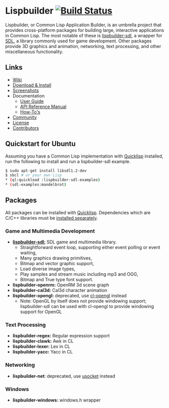 # Lispbuilder [![Build Status](https://travis-ci.org/lispbuilder/lispbuilder.svg?branch=master)](https://travis-ci.org/lispbuilder/lispbuilder)

Lispbuilder, or Common Lisp Application Builder, is an umbrella
project that provides cross-platform packages for building large,
interactive applications in Common Lisp. The most notable of these is
[lispbuilder-sdl](https://github.com/lispbuilder/lispbuilder/wiki/LispbuilderSDL),
a wrapper for [SDL](https://www.libsdl.org/), a library commonly used
for game development. Other packages provide 3D graphics and
animation, networking, text processing, and other miscellaneous
functionality.

## Links

  * [Wiki](https://github.com/lispbuilder/lispbuilder/wiki)
  * [Download & Install](https://github.com/lispbuilder/lispbuilder/wiki/DownloadInstallationIntro)
  * [Screenshots](https://github.com/lispbuilder/lispbuilder/wiki/Screenshots)
  * Documentation
    * [User Guide](https://github.com/lispbuilder/lispbuilder/wiki/UsingLispbuilderSDL)
    * [API Reference Manual](https://lispbuilder.github.io/documentation)
    * [How-To's](https://github.com/lispbuilder/lispbuilder/wiki/HowTos)
  * [Community](https://github.com/lispbuilder/lispbuilder/wiki/Community)
  * [License](https://github.com/lispbuilder/lispbuilder/wiki/License)
  * [Contributors](https://github.com/lispbuilder/lispbuilder/wiki/Contributors)

## Quickstart for Ubuntu

Assuming you have a Common Lisp implementation with
[Quicklisp](https://www.quicklisp.org/) installed, run the following
to install and run a lispbuilder-sdl example.

```bash
$ sudo apt-get install libsdl1.2-dev
$ sbcl # or your own Lisp
* (ql:quickload :lispbuilder-sdl-examples)
* (sdl-examples:mandelbrot)
```

## Packages

All packages can be installed with
[Quicklisp](https://www.quicklisp.org/). Dependencies which are C/C++
libraries must be [installed
separately](https://github.com/lispbuilder/lispbuilder/wiki/DownloadInstallationIntro).

### Game and Multimedia Development

  * [**lispbuilder-sdl:**](https://github.com/lispbuilder/lispbuilder/wiki/LispbuilderSDL) SDL game and multimedia library.
      * Straightforward event loop, supporting either event polling or event waiting,
      * Many graphics drawing primitives,
      * Bitmap and vector graphic support,
      * Load diverse image types,
      * Play samples and stream music including mp3 and OGG,
      * Bitmap and True type font support.
  * **lispbuilder-openrm:** OpenRM 3d scene graph
  * **lispbuilder-cal3d:** Cal3d character animation
  * **lispbuilder-opengl:** deprecated, use [cl-opengl](https://common-lisp.net/project/cl-opengl/) instead
      * Note: OpenGL by itself does not provide windowing support; lispbuilder-sdl can be used with cl-opengl to provide windowing support for OpenGL

### Text Processing

  * **lispbuilder-regex:** Regular expression support
  * **lispbuilder-clawk:** Awk in CL
  * **lispbuilder-lexer:** Lex in CL
  * **lispbuilder-yacc:** Yacc in CL

### Networking

  * **lispbuilder-net**: deprecated, use [usocket](https://common-lisp.net/project/usocket/) instead

### Windows

  * **lispbuilder-windows:** windows.h wrapper
